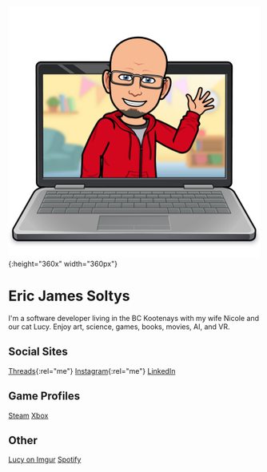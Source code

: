 ![Bitmoji of Eric waving](/img/laptop-wave-2024-02.png){:height="360x" width="360px"}

# Eric James Soltys 
I'm a software developer living in the BC Kootenays with my wife Nicole and our cat Lucy. Enjoy art, science, games, books, movies, AI, and VR.

## Social Sites
<i class="fa-brands fa-threads"></i> [Threads](https://www.threads.net/@ericjamessoltys){:rel="me"}
<i class="fa-brands fa-instagram"></i> [Instagram](https://instagram.com/ericjamessoltys){:rel="me"}
<i class="fa-brands fa-linkedin"></i> [LinkedIn](https://www.linkedin.com/in/ericjamessoltys/)

## Game Profiles
<i class="fa-brands fa-steam"></i> [Steam](https://steamcommunity.com/id/esoltys)
<i class="fa-brands fa-xbox"></i> [Xbox](https://account.xbox.com/en-ca/profile?gamertag=esoltys)

## Other
<i class="fa-solid fa-cat"></i> [Lucy on Imgur](https://imgur.com/user/tuxedolucy)
<i class="fa-brands fa-spotify"></i> [Spotify](https://open.spotify.com/user/esoltys)